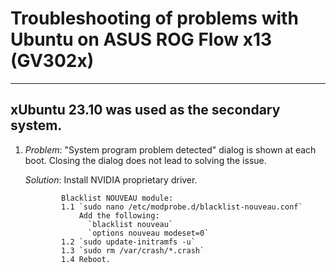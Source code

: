 # Troubleshooting of problems with Ubuntu on ASUS ROG Flow x13 (GV302x)
-----------------------------------------------------------------------
xUbuntu 23.10 was used as the secondary system.
-----------------------------------------------------------------------
1. *Problem*: "System program problem detected" dialog is shown at each
              boot. Closing the dialog does not lead to solving the issue.
   
   *Solution*: Install NVIDIA proprietary driver.
   
               Blacklist NOUVEAU module:
               1.1 `sudo nano /etc/modprobe.d/blacklist-nouveau.conf`
                   Add the following:
                     `blacklist nouveau`
                     `options nouveau modeset=0`
               1.2 `sudo update-initramfs -u`
               1.3 `sudo rm /var/crash/*.crash`
               1.4 Reboot.
